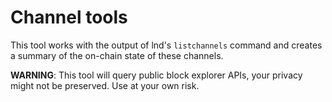# Channel tools

This tool works with the output of lnd's `listchannels` command and creates
a summary of the on-chain state of these channels.

**WARNING**: This tool will query public block explorer APIs, your privacy
might not be preserved. Use at your own risk.
